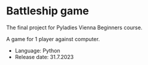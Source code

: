 # Battleship game

The final project for Pyladies Vienna Beginners course. 

A game for 1 player against computer. 

- Language: Python
- Release date: 31.7.2023
